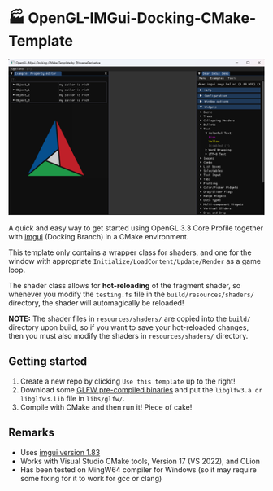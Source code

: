 # 🏭 OpenGL-IMGui-Docking-CMake-Template

![Alt Text](/resources/images/imgui-cmake.png)


A quick and easy way to get started using OpenGL 3.3 Core Profile together with [imgui](https://github.com/ocornut/imgui) (Docking Branch) in a CMake environment.

This template only contains a wrapper class for shaders, and one for the window with appropriate `Initialize/LoadContent/Update/Render` as a game loop.

The shader class allows for **hot-reloading** of the fragment shader, so whenever you modify the `testing.fs` file in the `build/resources/shaders/` directory, the shader will automagically be reloaded! 

**NOTE:** The shader files in `resources/shaders/` are copied into the `build/` directory upon build, so if you want to save your hot-reloaded changes, then you must also modify the shaders in `resources/shaders/` directory.

## Getting started

1. Create a new repo by clicking `Use this template` up to the right!
2. Download some [GLFW pre-compiled binaries](https://www.glfw.org/download) and put the `libglfw3.a or libglfw3.lib` file in `libs/glfw/`. 
3. Compile with CMake and then run it! Piece of cake!

## Remarks

* Uses [imgui version 1.83](https://github.com/ocornut/imgui/releases/tag/v1.83)
* Works with Visual Studio CMake tools, Version 17 (VS 2022), and CLion
* Has been tested on MingW64 compiler for Windows (so it may require some fixing for it to work for gcc or clang)
